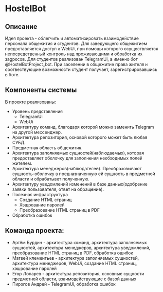 # HostelBot


## Описание
Идея проекта - облегчить и автоматизировать взаимодействие персонала общежития и студентов.
Для заведующего общежитием предоставляется доступ к WebUi, при помощи которого осуществляется непосредственный контроль над проживающими и обработка их заgросов.
Для студентов реализован TelegramUi, а именно бот @HostelBotProject_bot. При заселении в общежитие права жителя и соотвествующие возможности студент получает, зарегистрировавшись в боте. 

## Компоненты системы
В проекте реализованы:
- Уровень представления
  - TelegramUi
  - WebUi
- Архитектуру команд, благодаря которой можно заменить Telegram на другой мессенджер.
- Архитектура репозитория, основой которого может быть любая СУБД.
- Предметная область общежития.
- Архитектура заполняемых сущностей(наблюдаемых), которая предоставляет оболочку для заполнения необходимых полей жителем. 
- Архитектура менеджеров(наблюдателей). Преобразовывают сущность-оболочку в предназначенную ей сущность в предметной области и обрабатывет полученную.
- Архитектуру уведомлений изменений в базе данных(одобрение заявки пользователя, ответ на обращение).
- Полезная инфраструктура
  - Создание HTML страниц
  - Хэшрование паролей
  - Преобразование HTML страниц в PDF
- Обработка ошибок

## Команда проекта:
- Артём Бурдин - архитектура команд, архитектура заполняемых сущностей, архитектура менеджеров, архитектура уведомлений, преобразование HTML страниц в PDF, обработка ошибок
- Матвей клементьев - архитектура заполняемых сущностей, архитектура менеджеров, WebUi, создание HTML страниц, хэшрование паролей
- Егор Лопарев - архитектура репозитория, основные сущности предметной области, взаимодействующие с базой данных
- Пирогов Андрей - TelegramUi, обработка ошибок
